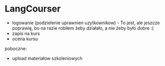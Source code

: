 # LangCourser
- logowanie (podzielenie uprawnien uzytkownikow) - To jest, ale jeszcze poprawię, bo na razie robiłem żeby działało,
  a nie żeby było dobre :(
- zapis na kurs
- ocena kursu

poboczne:
- upload materiałow szkoleniowych

